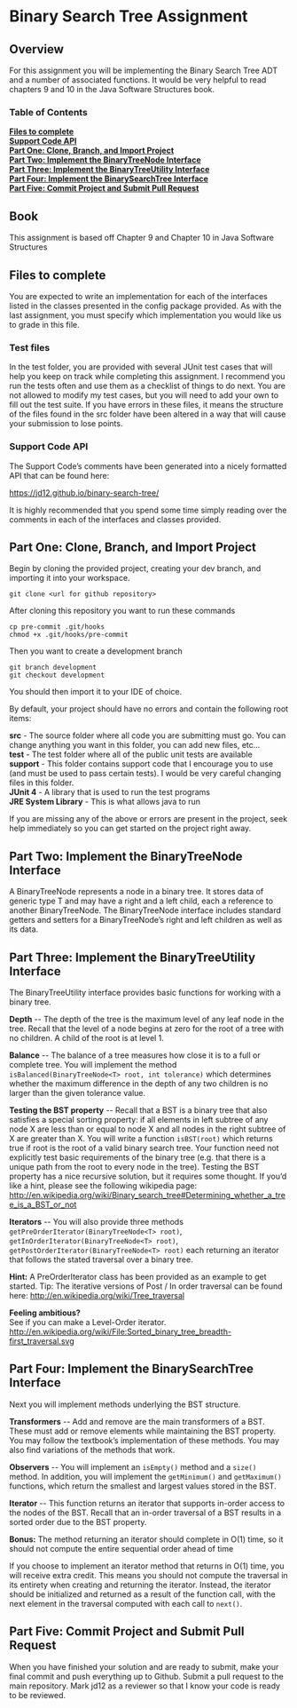 # Binary Search Tree Assignment

## Overview
For this assignment you will be implementing the Binary Search Tree ADT and a number of associated functions. It would be very helpful to read chapters 9 and 10 in the Java Software Structures book.

### Table of Contents
**[Files to complete](#files-to-complete)**<br>
**[Support Code API](#support-code-api)**<br>
**[Part One: Clone, Branch, and Import Project](#part-one-clone-branch-and-import-project)**<br>
**[Part Two: Implement the BinaryTreeNode Interface](#part-two-implement-the-binarytreenode-interface)**<br>
**[Part Three: Implement the BinaryTreeUtility Interface](#part-three-implement-the-binarytreeutility-interface)**<br>
**[Part Four: Implement the BinarySearchTree Interface](#part-four-implement-the-binarysearchtree-interface)**<br>
**[Part Five: Commit Project and Submit Pull Request](#part-five-commit-project-and-submit-pull-request)**

## Book
This assignment is based off Chapter 9 and Chapter 10 in Java Software Structures

## Files to complete
You are expected to write an implementation for each of the interfaces listed in the classes presented in the config package provided. As with the last assignment, you must specify which implementation you would like us to grade in this file.

### Test files
In the test folder, you are provided with several JUnit test cases that will help you keep on track while completing this assignment. I recommend you run the tests often and use them as a checklist of things to do next. You are not allowed to modify my test cases, but you will need to add your own to fill out the test suite. If you have errors in these files, it means the structure of the files found in the src folder have been altered in a way that will cause your submission to lose points.

### Support Code API
The Support Code’s comments have been generated into a nicely formatted API that can be found here:

https://jd12.github.io/binary-search-tree/

It is highly recommended that you spend some time simply reading over the comments in each of the interfaces and classes provided.

## Part One: Clone, Branch, and Import Project 
Begin by cloning the provided project, creating your dev branch, and importing it into your workspace. 

```
git clone <url for github repository>
```

After cloning this repository you want to run these commands

```
cp pre-commit .git/hooks
chmod +x .git/hooks/pre-commit
```

Then you want to create a development branch

```
git branch development
git checkout development
```

You should then import it to your IDE of choice. 

By default, your project should have no errors and contain the following root items:

**src** - The source folder where all code you are submitting must go. You can change anything you want in this folder, you can add new files, etc...<br>
**test** - The test folder where all of the public unit tests are available<br>
**support** - This folder contains support code that I encourage you to use (and must be used to pass certain tests). I would be very careful changing files in this folder.<br>
**JUnit 4** - A library that is used to run the test programs<br>
**JRE System Library** - This is what allows java to run<br>

If you are missing any of the above or errors are present in the project, seek help immediately so you can get started on the project right away. 

## Part Two: Implement the BinaryTreeNode Interface
A BinaryTreeNode represents a node in a binary tree. It stores data of generic type T and may have a right and a left child, each a reference to another BinaryTreeNode.  The BinaryTreeNode interface includes standard getters and setters for a BinaryTreeNode’s right and left children as well as its data.

## Part Three: Implement the BinaryTreeUtility Interface
The BinaryTreeUtility interface provides basic functions for working with a binary tree.

**Depth** -- The depth of the tree is the maximum level of any leaf node in the tree.  Recall that the level of a node begins at zero for the root of a tree with no children.  A child of the root is at level 1.

**Balance** -- The balance of a tree measures how close it is to a full or complete tree.  You will implement the method `isBalanced(BinaryTreeNode<T> root, int tolerance)` which determines whether the maximum difference in the depth of any two children is no larger than the given tolerance value.

**Testing the BST property** -- Recall that a BST is a binary tree that also satisfies a special sorting property: if all elements in left subtree of any node X are less than or equal to node X and all nodes in the right subtree of X are greater than X.  You will write a function `isBST(root)` which returns true if root is the root of a valid binary search tree.  Your function need not explicitly test basic requirements of the binary tree (e.g. that there is a unique path from the root to every node in the tree).  Testing the BST property has a nice recursive solution, but it requires some thought.  If you’d like a hint, please see the following wikipedia page:
http://en.wikipedia.org/wiki/Binary_search_tree#Determining_whether_a_tree_is_a_BST_or_not

**Iterators** -- You will also provide three methods `getPreOrderIterator(BinaryTreeNode<T> root)`, `getInOrderIterator(BinaryTreeNode<T> root)`, `getPostOrderIterator(BinaryTreeNode<T> root)` each returning an iterator that follows the stated traversal over a binary tree.  

**Hint:** A PreOrderIterator class has been provided as an example to get started.
Tip: The iterative versions of Post / In order traversal can be found here: http://en.wikipedia.org/wiki/Tree_traversal

**Feeling ambitious?**<br>
See if you can make a Level-Order iterator. http://en.wikipedia.org/wiki/File:Sorted_binary_tree_breadth-first_traversal.svg

## Part Four: Implement the BinarySearchTree Interface
Next you will implement methods underlying the BST structure.  

**Transformers** -- Add and remove are the main transformers of a BST.  These must add or remove elements while maintaining the BST property. You may follow the textbook’s implementation of these methods.  You may also find variations of the methods that work.  

**Observers** -- You will implement an `isEmpty()` method and a `size()` method.  In addition, you will implement  the `getMinimum()` and `getMaximum()` functions, which return the smallest and largest values stored in the BST.  

**Iterator** -- This function returns an iterator that supports in-order access to the nodes of the BST.  Recall that an in-order traversal of a BST results in a sorted order due to the BST property.  

**Bonus:** The method returning an iterator should complete in O(1) time, so it should not compute the entire sequential order ahead of time

If you choose to implement an iterator method that returns in O(1) time, you will receive extra credit. This means you should not compute the traversal in its entirety when creating and returning the iterator.  Instead, the iterator should be initialized and returned as a result of the function call, with the next element in the traversal computed with each call to `next()`.


## Part Five: Commit Project and Submit Pull Request
When you have finished your solution and are ready to submit, make your final commit and push everything up to Github. Submit a pull request to the main repository. Mark jd12 as a reviewer so that I know your code is ready to be reviewed.  
